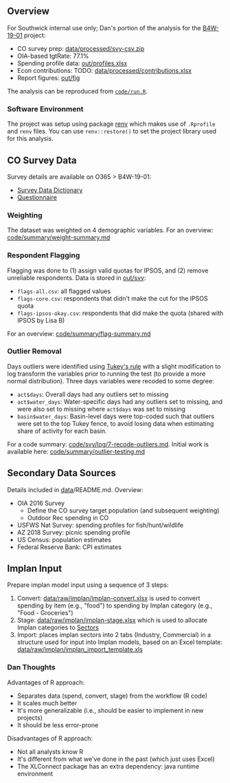 
## Overview

For Southwick internal use only; Dan's portion of the analysis for the [B4W-19-01](https://southwickassociatesinc.sharepoint.com/sites/B4W-19-01/Shared%20Documents/Forms/AllItems.aspx) project:

- CO survey prep: [data/processed/svy-csv.zip](data/processed/svy-csv.zip)
- OIA-based tgtRate: 77.1%
- Spending profile data: [out/profiles.xlsx](out/profiles.xlsx)
- Econ contributions: TODO: [data/processed/contributions.xlsx](data/processed/contributions.xlsx)
- Report figures: [out/fig](out/fig)

The analysis can be reproduced from [`code/run.R`](code/run.).

### Software Environment

The project was setup using package [renv]() which makes use of `.Rprofile` and `renv` files. You can use `renv::restore()` to set the project library used for this analysis.

## CO Survey Data

Survey details are available on O365 > B4W-19-01:

- [Survey Data Dictionary](https://southwickassociatesinc.sharepoint.com/:x:/s/B4W-19-01/EUfzP3tm7O5Kpim_RuhzFzABWy7W_i-17pSKllDirAeU9g?e=LAeALG)
- [Questionnaire](https://southwickassociatesinc.sharepoint.com/:w:/s/B4W-19-01/ESlQqzDJbg5BplbAPakEnoEBL8F7pUZLftXywcK4F01exA?e=hfEiig)

### Weighting

The dataset was weighted on 4 demographic variables. For an overview:  [code/summary/weight-summary.md](code/summary/weight-summary.md)

### Respondent Flagging

Flagging was done to (1) assign valid quotas for IPSOS, and (2) remove unreliable respondents. Data is stored in [out/svy](out/svy):

- `flags-all.csv`: all flagged values
- `flags-core.csv`: respondents that didn't make the cut for the IPSOS quota
- `flags-ipsos-okay.csv`: respondents that did make the quota (shared with IPSOS by Lisa B)

For an overview: [code/summary/flag-summary.md](code/summary/flag-summary.md)

### Outlier Removal

Days outliers were identified using [Tukey's rule]( https://en.wikipedia.org/wiki/Outlier#Tukey%27s_fences) with a slight modification to log transform the variables prior to running the test (to provide a more normal distribution). Three days variables were recoded to some degree:

- `act$days`: Overall days had any outliers set to missing
- `act$water_days`: Water-specific days had any outliers set to missing, and were also set to missing where `act$days` was set to missing
- `basin$water_days`: Basin-level days were top-coded such that outliers were set to the top Tukey fence, to avoid losing data when estimating share of activity for each basin.

For a code summary:  [code/svy/log/7-recode-outliers.md](code/svy/log/7-recode-outliers.md). 
Initial work is available here: [code/summary/outlier-testing.md](code/summary/outlier-testing.md)

## Secondary Data Sources

Details included in [data](data)/README.md. Overview:

- OIA 2016 Survey
    + Define the CO survey target population (and subsequent weighting)
    + Outdoor Rec spending in CO
- USFWS Nat Survey: spending profiles for fish/hunt/wildlife
- AZ 2018 Survey: picnic spending profile
- US Census: population estimates
- Federal Reserve Bank: CPI estimates

## Implan Input

Prepare implan model input using a sequence of 3 steps:

1. Convert: [data/raw/implan/implan-convert.xlsx](data/raw/implan/implan-convert.xlsx) is used to convert spending by item (e.g., "food") to spending by Implan category (e.g., "Food - Groceries")
2. Stage: [data/raw/implan/implan-stage.xlsx](data/raw/implan/implan-stage.xlsx) which is used to allocate Implan categories to [Sectors](https://implanhelp.zendesk.com/hc/en-us/articles/115009674428-IMPLAN-Sectoring-NAICS-Correspondences)
3. Import: places implan sectors into 2 tabs (Industry, Commercial) in a structure used for input into Implan models, based on an Excel template: [data/raw/implan/implan_import_template.xls](data/raw/implan/implan_import_template.xls)

### Dan Thoughts

Advantages of R approach:

- Separates data (spend, convert, stage) from the workflow (R code)
- It scales much better
- It's more generalizable (i.e., should be easier to implement in new projects)
- It should be less error-prone

Disadvantages of R approach: 

- Not all analysts know R
- It's different from what we've done in the past (which just uses Excel)
- The XLConnect package has an extra dependency: java runtime environment
